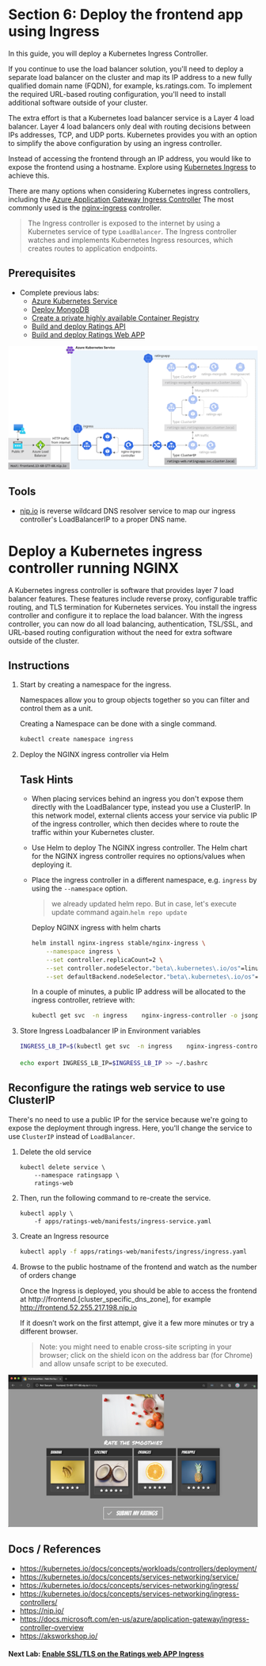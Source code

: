 Section 6: Deploy the frontend app using Ingress
==

In this guide, you will deploy a Kubernetes Ingress Controller.

If you continue to use the load balancer solution, you'll need to deploy a separate load balancer on the cluster and map its IP address to a new fully qualified domain name (FQDN), for example, ks.ratings.com. To implement the required URL-based routing configuration, you'll need to install additional software outside of your cluster.

The extra effort is that a Kubernetes load balancer service is a Layer 4 load balancer. Layer 4 load balancers only deal with routing decisions between IPs addresses, TCP, and UDP ports. Kubernetes provides you with an option to simplify the above configuration by using an ingress controller.

Instead of accessing the frontend through an IP address, you would like to expose the frontend using a hostname. Explore using [Kubernetes Ingress](https://kubernetes.io/docs/concepts/services-networking/ingress/) to achieve this.

There are many options when considering Kubernetes ingress controllers, including the [Azure Application Gateway Ingress Controller](https://docs.microsoft.com/en-us/azure/application-gateway/ingress-controller-overview) The most commonly used is the [nginx-ingress](https://github.com/helm/charts/tree/master/stable/nginx-ingress) controller.

> The Ingress controller is exposed to the internet by using a Kubernetes service of type `LoadBalancer`. The Ingress controller watches and implements Kubernetes Ingress resources, which creates routes to application endpoints.

## Prerequisites
* Complete previous labs:
    * [Azure Kubernetes Service](../create-aks-cluster/README.md)
    * [Deploy MongoDB](../deploy-mongodb/README.md)
    * [Create a private highly available Container Registry](../azure-container-registry/README.md)
    * [Build and deploy Ratings API](labs/ratings-api/README.md)
    * [Build and deploy Ratings Web APP](/labs/ratings-web/README.md)

![Ingress Controller Architecture](/labs/ingress/img/ingress-architecture.svg "Ingress Controller Architecture")

## Tools
* [nip.io](https://nip.io/) is reverse wildcard DNS resolver service to map our ingress controller's LoadBalancerIP to a proper DNS name.

# Deploy a Kubernetes ingress controller running NGINX
A Kubernetes ingress controller is software that provides layer 7 load balancer features. These features include reverse proxy, configurable traffic routing, and TLS termination for Kubernetes services. You install the ingress controller and configure it to replace the load balancer. With the ingress controller, you can now do all load balancing, authentication, TSL/SSL, and URL-based routing configuration without the need for extra software outside of the cluster.



## Instructions

1. Start by creating a namespace for the ingress.

    Namespaces allow you to group objects together so you can filter and control them as a unit.

    Creating a Namespace can be done with a single command.

    ```bash
    kubectl create namespace ingress
    ```

2. Deploy the NGINX ingress controller via Helm

    ## Task Hints
    
    * When placing services behind an ingress you don't expose them directly with the LoadBalancer type, instead you use a ClusterIP. In this network model, external clients access your service via public IP of the ingress controller, which then decides where to route the traffic within your Kubernetes cluster.


    * Use Helm to deploy The NGINX ingress controller. The Helm chart for the NGINX ingress controller requires no options/values when deploying it.

    * Place the ingress controller in a different namespace, e.g. `ingress` by using the `--namespace` option.

        > we already updated helm repo. But in case, let's execute update command again.`helm repo update`
    
        Deploy NGINX ingress with helm charts

        ```bash
        helm install nginx-ingress stable/nginx-ingress \
            --namespace ingress \
            --set controller.replicaCount=2 \
            --set controller.nodeSelector."beta\.kubernetes\.io/os"=linux \
            --set defaultBackend.nodeSelector."beta\.kubernetes\.io/os"=linux
        ```

        In a couple of minutes, a public IP address will be allocated to the ingress controller, retrieve with:

        ```bash
        kubectl get svc  -n ingress    nginx-ingress-controller -o jsonpath="{.status.loadBalancer.ingress[*].ip}"
        ```

3. Store Ingress Loadbalancer IP in Environment variables

    ```bash
    INGRESS_LB_IP=$(kubectl get svc  -n ingress    nginx-ingress-controller -o jsonpath="{.status.loadBalancer.ingress[*].ip}")

    echo export INGRESS_LB_IP=$INGRESS_LB_IP >> ~/.bashrc
    ```

## Reconfigure the ratings web service to use ClusterIP
There's no need to use a public IP for the service because we're going to expose the deployment through ingress. Here, you'll change the service to use `ClusterIP` instead of `LoadBalancer`.

1. Delete the old service

    ```
    kubectl delete service \
        --namespace ratingsapp \
        ratings-web
    ```

2. Then, run the following command to re-create the service.

    ```
    kubectl apply \
        -f apps/ratings-web/manifests/ingress-service.yaml
    ```

4. Create an Ingress resource

    ```bash
    kubectl apply -f apps/ratings-web/manifests/ingress/ingress.yaml
    ```

5. Browse to the public hostname of the frontend and watch as the number of orders change

    Once the Ingress is deployed, you should be able to access the frontend at http://frontend.[cluster_specific_dns_zone], for example http://frontend.52.255.217.198.nip.io

    If it doesn’t work on the first attempt, give it a few more minutes or try a different browser.

    > Note: you might need to enable cross-site scripting in your browser; click on the shield icon on the address bar (for Chrome) and allow unsafe script to be executed.

![Output of Ingress Controller](/labs/ingress/img/ratings-web-ingress.png "Output of Ingress Controller")


## Docs / References

* https://kubernetes.io/docs/concepts/workloads/controllers/deployment/
* https://kubernetes.io/docs/concepts/services-networking/service/
* https://kubernetes.io/docs/concepts/services-networking/ingress/
* https://kubernetes.io/docs/concepts/services-networking/ingress-controllers/
* https://nip.io/
* https://docs.microsoft.com/en-us/azure/application-gateway/ingress-controller-overview
* https://aksworkshop.io/

#### Next Lab: [Enable SSL/TLS on the Ratings web APP Ingress](../tls-ingress/README.md)
